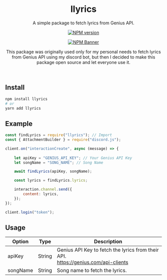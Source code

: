 <div align="center">
  <h1>llyrics</h1>
  <p>A simple package to fetch lyrics from Genius API.</p>
  <p>
  <a href="https://www.npmjs.com/package/llyrics"><img src="https://img.shields.io/npm/v/llyrics?maxAge=3600" alt="NPM version" /></a>
  <p>
  <p>
    <a href="https://www.npmjs.com/package/llyrics"><img src="https://nodei.co/npm/llyrics.png?downloads=true&stars=true" alt="NPM Banner"></a>
  </p>

  <p>This package was originally used only for my personal needs to fetch lyrics from Genius API using my discord bot, but then I decided to make this package open source and let everyone use it.</p>
  </div>
  <br>

  ## Install
```sh
npm install llyrics
# or
yarn add llyrics
```

## Example
```js
const findLyrics = require("llyrics"); // Import
const { AttachmentBuilder } = require("discord.js");

client.on("interactionCreate", async (message) => {
    
    let apiKey = "GENIUS_API_KEY"; // Your Genius API Key
    let songName = "SONG_NAME"; // Song Name

    await findLyrics(apiKey, songName);

    const lyrics = findLyrics.lyrics;

    interaction.channel.send({
        content: lyrics,
    });
});

client.login("token");
```

## Usage

| Option                 | Type                   | Description                                                                                                 |
|------------------------|------------------------|-------------------------------------------------------------------------------------------------------------|
| apiKey                | String                  | Genius API Key to fetch the lyrics from their API. <br> https://genius.com/api-clients                      |
| songName              | String                  | Song name to fetch the lyrics.                                                                              |                                                                           |





